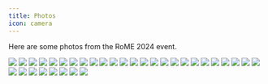 ```yaml
---
title: Photos
icon: camera
---
```


Here are some photos from the RoME 2024 event.

![](/assets/RoME_24/49635105.jpg)
![](/assets/RoME_24/49635223.jpg)
![](/assets/RoME_24/49635382.jpg)
![](/assets/RoME_24/49635435.jpg)
![](/assets/RoME_24/49635478.jpg)
![](/assets/RoME_24/49635511.jpg)
![](/assets/RoME_24/IMG_9861.jpg)
![](/assets/RoME_24/IMG_9863.jpg)
![](/assets/RoME_24/IMG_9864.jpg)
![](/assets/RoME_24/IMG_9871.jpg)
![](/assets/RoME_24/IMG_9875.jpg)
![](/assets/RoME_24/IMG_9879.jpg)
![](/assets/RoME_24/IMG_9880.jpg)
![](/assets/RoME_24/IMG_9883.jpg)
![](/assets/RoME_24/IMG_9887.jpg)
![](/assets/RoME_24/IMG_9891.jpg)
![](/assets/RoME_24/IMG_9893.jpg)
![](/assets/RoME_24/IMG_9897.jpg)
![](/assets/RoME_24/IMG_9898.jpg)
![](/assets/RoME_24/IMG_9900.jpg)
![](/assets/RoME_24/IMG_9904.jpg)
![](/assets/RoME_24/IMG_9908.jpg)
![](/assets/RoME_24/IMG_9909.jpg)
![](/assets/RoME_24/20240220_173323.jpg)
![](/assets/RoME_24/20240220_173347.jpg)
![](/assets/RoME_24/20240220_173410.jpg)
![](/assets/RoME_24/20240221_151843.jpg)
![](/assets/RoME_24/20240221_151845.jpg)
![](/assets/RoME_24/20240221_154937.jpg)
![](/assets/RoME_24/20240221_170619.jpg)
![](/assets/RoME_24/20240223_114002.jpg)
![](/assets/RoME_24/20240223_123843.jpg)
![](/assets/RoME_24/20240223_125214.jpg)
